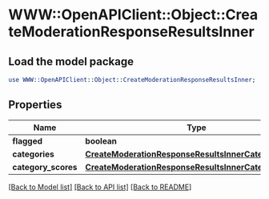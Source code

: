 # WWW::OpenAPIClient::Object::CreateModerationResponseResultsInner

## Load the model package
```perl
use WWW::OpenAPIClient::Object::CreateModerationResponseResultsInner;
```

## Properties
Name | Type | Description | Notes
------------ | ------------- | ------------- | -------------
**flagged** | **boolean** |  | 
**categories** | [**CreateModerationResponseResultsInnerCategories**](CreateModerationResponseResultsInnerCategories.md) |  | 
**category_scores** | [**CreateModerationResponseResultsInnerCategoryScores**](CreateModerationResponseResultsInnerCategoryScores.md) |  | 

[[Back to Model list]](../README.md#documentation-for-models) [[Back to API list]](../README.md#documentation-for-api-endpoints) [[Back to README]](../README.md)


